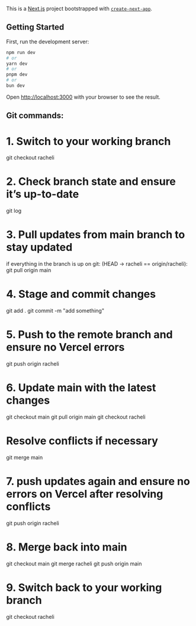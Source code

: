 This is a [Next.js](https://nextjs.org) project bootstrapped with [`create-next-app`](https://nextjs.org/docs/app/api-reference/cli/create-next-app).

## Getting Started

First, run the development server:

```bash
npm run dev
# or
yarn dev
# or
pnpm dev
# or
bun dev
```

Open [http://localhost:3000](http://localhost:3000) with your browser to see the result.

## Git commands:

# 1. Switch to your working branch

git checkout racheli

# 2. Check branch state and ensure it’s up-to-date

git log

# 3. Pull updates from main branch to stay updated

if everything in the branch is up on git: (HEAD -> racheli == origin/racheli):
git pull origin main

# 4. Stage and commit changes

git add .
git commit -m "add something"

# 5. Push to the remote branch and ensure no Vercel errors

git push origin racheli

# 6. Update main with the latest changes

git checkout main
git pull origin main
git checkout racheli

# Resolve conflicts if necessary

git merge main

# 7. push updates again and ensure no errors on Vercel after resolving conflicts

git push origin racheli

# 8. Merge back into main

git checkout main
git merge racheli
git push origin main

# 9. Switch back to your working branch

git checkout racheli
